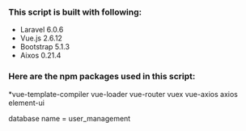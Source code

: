 ### This script is built with following:

* Laravel 6.0.6
* Vue.js 2.6.12
* Bootstrap 5.1.3
* Aixos 0.21.4

### Here are the npm packages used in this script:

*vue-template-compiler
vue-loader
vue-router
vuex
vue-axios
axios
element-ui

database name = user_management

